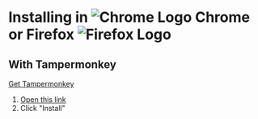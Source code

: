 # Installing in ![Chrome Logo][chrome_logo] Chrome or Firefox ![Firefox Logo][firefox_logo]

## With Tampermonkey

[Get Tampermonkey][tampermonkey_link]

1. [Open this link][script_link]
2. Click "Install"

[tampermonkey_link]: https://chrome.google.com/webstore/detail/tampermonkey/dhdgffkkebhmkfjojejmpbldmpobfkfo
[greasemonkey_link]: https://addons.mozilla.org/en-US/firefox/addon/greasemonkey/
[script_link]: https://github.com/DaFri-Nochiterov/twitch-legacychat/raw/master/twitch-legacychat.user.js
[firefox_logo]: https://i.imgur.com/2950MeL.png
[chrome_logo]: https://www.chromium.org/_/rsrc/1438811752264/chromium-projects/logo_chrome_color_1x_web_32dp.png